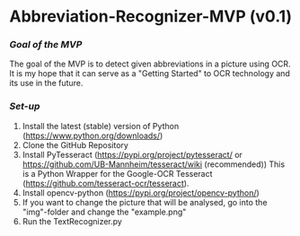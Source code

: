 # Abbreviation-Recognizer-MVP (v0.1)
### *Goal of the MVP*
The goal of the MVP is to detect given abbreviations in a picture using OCR.
It is my hope that it can serve as a "Getting Started" to OCR technology and its use in the future.

### *Set-up*
1. Install the latest (stable) version of Python (https://www.python.org/downloads/)
2. Clone the GitHub Repository 
3. Install PyTesseract (https://pypi.org/project/pytesseract/ or https://github.com/UB-Mannheim/tesseract/wiki (recommended)) 
This is a Python Wrapper for the Google-OCR Tesseract (https://github.com/tesseract-ocr/tesseract).
4. Install opencv-python (https://pypi.org/project/opencv-python/)
5. If you want to change the picture that will be analysed, go into the "img"-folder and change the "example.png"
6. Run the TextRecognizer.py

